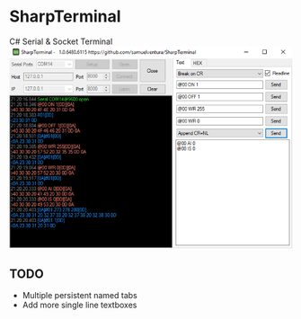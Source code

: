# SharpTerminal
C# Serial &amp; Socket Terminal
![SharpTerminal](SharpTerminal.png)
## TODO
* Multiple persistent named tabs
* Add more single line textboxes
